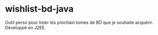 # wishlist-bd-java
Outil perso pour lister les prochain tomes de BD que je souhaite acquérir. Développé en J2EE.
